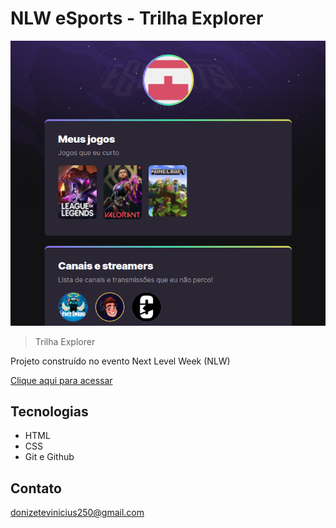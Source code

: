 # NLW eSports - Trilha Explorer

![preview](./.github/preview.png)

> Trilha Explorer

Projeto construído no evento Next Level Week (NLW)

[Clique aqui para acessar](https://vini3001.github.io/nlw-esports-explorer/)

## Tecnologias

- HTML
- CSS
- Git e Github

## Contato

donizetevinicius250@gmail.com